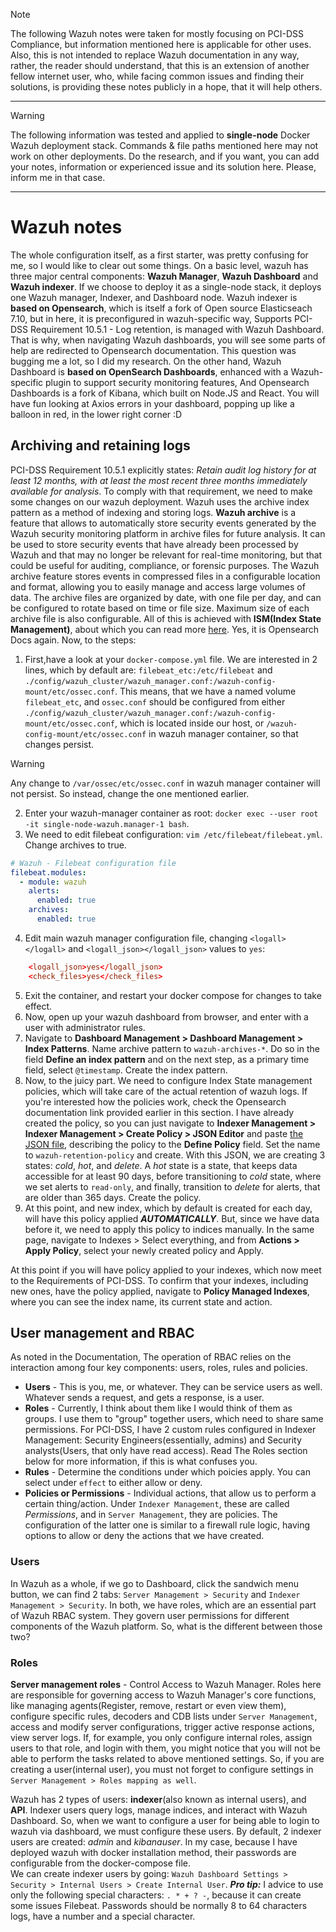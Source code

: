 > [!NOTE]
> The following Wazuh notes were taken for mostly focusing on PCI-DSS Compliance, but information mentioned here is applicable for other uses. Also, this is not intended to replace Wazuh documentation in any way, rather, the reader should understand, that this is an extension of another fellow internet user, who, while facing common issues and finding their solutions, is providing these notes publicly in a hope, that it will help others.

---

> [!WARNING]
> The following information was tested and applied to **single-node** Docker Wazuh deployment stack. Commands & file paths mentioned here may not work on other deployments. Do the research, and if you want, you can add your notes, information or experienced issue and its solution here. Please, inform me in that case.

---

# Wazuh notes

The whole configuration itself, as a first starter, was pretty confusing for me, so I would like to clear out some things. On a basic level, wazuh has three major central components: **Wazuh Manager**, **Wazuh Dashboard** and **Wazuh indexer**. If we choose to deploy it as a single-node stack, it deploys one Wazuh manager, Indexer, and Dashboard node. Wazuh indexer is **based on Opensearch**, which is itself a fork of Open source Elasticseach 7.10, but in here, it is preconfigured in wazuh-specific way, Supports PCI-DSS Requirement 10.5.1 - Log retention, is managed with Wazuh Dashboard. That is why, when navigating Wazuh dashboards, you will see some parts of help are redirected to Opensearch documentation. This question was bugging me a lot, so I did my research. On the other hand, Wazuh Dashboard is **based on OpenSearch Dashboards**, enhanced with a Wazuh-specific plugin to support security monitoring features, And Opensearch Dashboards is a fork of Kibana, which built on Node.JS and React. You will have fun looking at Axios errors in your dashboard, popping up like a balloon in red, in the lower right corner :D

## Archiving and retaining logs
PCI-DSS Requirement 10.5.1 explicitly states: *Retain audit log history for at least 12 months, with at least the most recent three months immediately available for analysis*. To comply with that requirement, we need to make some changes on our wazuh deployment. Wazuh uses the archive index pattern as a method of indexing and storing logs.
**Wazuh archive** is a feature that allows to automatically store security events generated by the Wazuh security monitoring platform in archive files for future analysis.  It can be used to store security events that have already been processed by Wazuh and that may no longer be relevant for real-time monitoring, but that could be useful for auditing, compliance, or forensic purposes. The Wazuh archive feature stores events in compressed files in a configurable location and format, allowing you to easily manage and access large volumes of data. The archive files are organized by date, with one file per day, and can be configured to rotate based on time or file size. Maximum size of each archive file is also configurable. All of this is achieved with **ISM(Index State Management)**, about which you can read more [here](https://docs.opensearch.org/docs/latest/im-plugin/ism/index/). Yes, it is Opensearch Docs again. Now, to the steps:

1. First,have a look at your `docker-compose.yml` file. We are interested in 2 lines, which by default are: `filebeat_etc:/etc/filebeat` and `./config/wazuh_cluster/wazuh_manager.conf:/wazuh-config-mount/etc/ossec.conf`. This means, that we have a named volume `filebeat_etc`, and `ossec.conf` should be configured from either `./config/wazuh_cluster/wazuh_manager.conf:/wazuh-config-mount/etc/ossec.conf`, which is located inside our host, or `/wazuh-config-mount/etc/ossec.conf` in wazuh manager container, so that changes persist.
> [!WARNING]
> Any change to `/var/ossec/etc/ossec.conf` in wazuh manager container will not persist. So instead, change the one mentioned earlier.
2. Enter your wazuh-manager container as root: `docker exec --user root -it single-node-wazuh.manager-1 bash`.
3. We need to edit filebeat configuration: `vim /etc/filebeat/filebeat.yml`. Change archives to true.
```yml
# Wazuh - Filebeat configuration file
filebeat.modules:
  - module: wazuh
    alerts:
      enabled: true
    archives:
      enabled: true
```
4. Edit main wazuh manager configuration file, changing `<logall></logall>` and `<logall_json></logall_json>` values to `yes`:
```conf
    <logall_json>yes</logall_json>
    <check_files>yes</check_files>
```
5. Exit the container, and restart your docker compose for changes to take effect.
6. Now, open up your wazuh dashboard from browser, and enter with a user with administrator rules.
7. Navigate to **Dashboard Management > Dashboard Management > Index Patterns**. Name archive pattern to `wazuh-archives-*`. Do so in the field **Define an index pattern** and on the next step, as a primary time field, select `@timestamp`. Create the index pattern.
8. Now, to the juicy part. We need to configure Index State management policies, which will take care of the actual retention of wazuh logs. If you're interested how the policies work, check the Opensearch documentation link provided earlier in this section. I have already created the policy, so you can just navigate to **Indexer Management > Indexer Management > Create Policy > JSON Editor** and paste [the JSON file](https://github.com/c0ntract0r/Wazuh-notes/blob/main/ISM-pols/wazuh-retention-policy.json), describing the policy to the **Define Policy** field. Set the name to `wazuh-retention-policy` and create. With this JSON, we are creating 3 states: _cold_, _hot_, and _delete_. A _hot_ state is a state, that keeps data accessible for at least 90 days, before transitioning to _cold_ state, where we set alerts to `read-only`, and finally, transition to _delete_ for alerts, that are older than 365 days. Create the policy.
9. At this point, and new index, which by default is created for each day, will have this policy applied **_AUTOMATICALLY_**. But, since we have data before it, we need to apply this policy to indices manually. In the same page, navigate to Indexes > Select everything, and from **Actions > Apply Policy**, select your newly created policy and Apply.

At this point if you will have policy applied to your indexes, which now meet to the Requirements of PCI-DSS. To confirm that your indexes, including new ones, have the policy applied, navigate to **Policy Managed Indexes**, where you can see the index name, its current state and action.

## User management and RBAC

As noted in the Documentation, The operation of RBAC relies on the interaction among four key components: users, roles, rules and policies. 

* **Users** - This is you, me, or whatever. They can be service users as well. Whatever sends a request, and gets a response, is a user.
* **Roles** - Currently, I think about them like I would think of them as groups. I use them to "group" together users, which need to share same permissions. For PCI-DSS, I have 2 custom rules configured in Indexer Management: Security Engineers(essentially, admins) and Security analysts(Users, that only have read access). Read The Roles section below for more information, if this is what confuses you.
* **Rules** - Determine the conditions under which poicies apply. You can select under ```effect``` to either allow or deny.
* **Policies or Permissions** - Individual actions, that allow us to perform a certain thing/action. Under ```Indexer Management```, these are called *Permissions*, and in ```Server Management```, they are policies. The configuration of the latter one is similar to a firewall rule logic, having options to allow or deny the actions that we have created.


### Users

In Wazuh as a whole, if we go to Dashboard, click the sandwich menu button, we can find 2 tabs: ```Server Management > Security``` and ```Indexer Management > Security```. In both, we have roles, which are an essential part of Wazuh RBAC system. They govern user permissions for different components of the Wazuh platform. So, what is the different between those two?

### Roles
**Server management roles** - Control Access to Wazuh Manager. Roles here are responsible for governing access to Wazuh Manager's core functions, like managing agents(Register, remove, restart or even view them), configure specific rules, decoders and CDB lists under ```Server Management```, access and modify server configurations, trigger active response actions, view server logs. If, for example, you only configure internal roles, assign users to that role, and login with them, you might notice that you will not be able to perform the tasks related to above mentioned settings. So, if you are creating a user(internal user), you must not forget to configure settings in ```Server Management > Roles mapping as well```. 

Wazuh has 2 types of users: __indexer__(also known as internal users), and __API__. Indexer users query logs, manage indices, and interact with Wazuh Dashboard. So, when we want to configure a user for being able to login to wazuh via dashboard, we must configure these users.
By default, 2 indexer users are created: _admin_ and _kibanauser_. In my case, because I have deployed wazuh with docker installation method, their passwords are configurable from the docker-compose file.\
We can create indexer users by going: ```Wazuh Dashboard Settings > Security > Internal Users > Create Internal User```.
***Pro tip:*** I advice to use only the following special characters: ```. * + ? -```, because it can create some issues Filebeat. Passwords should be normally 8 to 64 characters logs, have a number and a special character.
